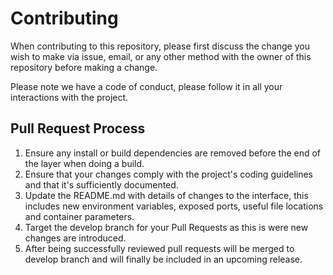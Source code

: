 # Contributing

When contributing to this repository, please first discuss the change you wish to make via issue, email, or any other 
method with the owner of this repository before making a change. 

Please note we have a code of conduct, please follow it in all your interactions with the project.

## Pull Request Process

1. Ensure any install or build dependencies are removed before the end of the layer when doing a build.
2. Ensure that your changes comply with the project's coding guidelines and that it's sufficiently documented. 
3. Update the README.md with details of changes to the interface, this includes new environment variables, exposed 
   ports, useful file locations and container parameters.
4. Target the develop branch for your Pull Requests as this is were new changes are introduced. 
4. After being successfully reviewed pull requests will be merged to develop branch and will finally be included in an 
   upcoming release. 

